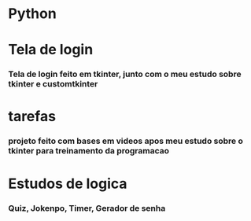 # Python

<strong><h1>Tela de login</h1></strong>
<h3>Tela de login feito em tkinter, junto com o meu estudo sobre tkinter e customtkinter</h3>

<strong><h1>tarefas</h1></strong>
<h3>projeto feito com bases em videos apos meu estudo sobre o tkinter para treinamento da programacao</h3>

<strong><h1>Estudos de logica</h1></strong>
<h3>Quiz, Jokenpo, Timer, Gerador de senha</h3>
